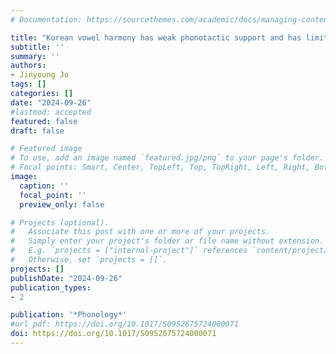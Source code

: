 ```yaml
---
# Documentation: https://sourcethemes.com/academic/docs/managing-content/

title: "Korean vowel harmony has weak phonotactic support and has limited productivity"
subtitle: ''
summary: ''
authors:
- Jinyoung Jo
tags: []
categories: []
date: "2024-09-26"
#lastmod: accepted
featured: false
draft: false

# Featured image
# To use, add an image named `featured.jpg/png` to your page's folder.
# Focal points: Smart, Center, TopLeft, Top, TopRight, Left, Right, BottomLeft, Bottom, BottomRight.
image:
  caption: ''
  focal_point: ''
  preview_only: false

# Projects (optional).
#   Associate this post with one or more of your projects.
#   Simply enter your project's folder or file name without extension.
#   E.g. `projects = ["internal-project"]` references `content/project/deep-learning/index.md`.
#   Otherwise, set `projects = []`.
projects: []
publishDate: "2024-09-26"
publication_types:
- 2

publication: '*Phonology*'
#url_pdf: https://doi.org/10.1017/S0952675724000071
doi: https://doi.org/10.1017/S0952675724000071
---
```

